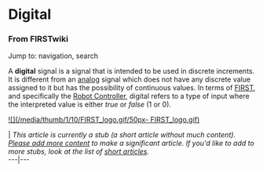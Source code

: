 # Digital

### From FIRSTwiki

Jump to: navigation, search

A **digital** signal is a signal that is intended to be used in discrete
increments. It is different from an [analog](/index.php/Analog "Analog" )
signal which does not have any discrete value assigned to it but has the
possibility of continuous values. In terms of [FIRST](/index.php/FIRST "FIRST"
), and specifically the [Robot Controller](/index.php/Robot_Controller "Robot
Controller" ), digital refers to a type of input where the interpreted value
is either _true_ or _false_ (1 or 0).

[![](/media/thumb/1/10/FIRST_logo.gif/50px-
FIRST_logo.gif)](/index.php/Image:FIRST_logo.gif "" )

|  _This article is currently a stub (a short article without much content).
[Please add more
content](http://www.firstwiki.net/index.php?title=Digital&action=edit
"http://www.firstwiki.net/index.php?title=Digital&action=edit" ) to make a
significant article. If you'd like to add to more stubs, look at the list of
[short articles](/index.php/Special:Shortpages "Special:Shortpages" )._  
---|---  
  
